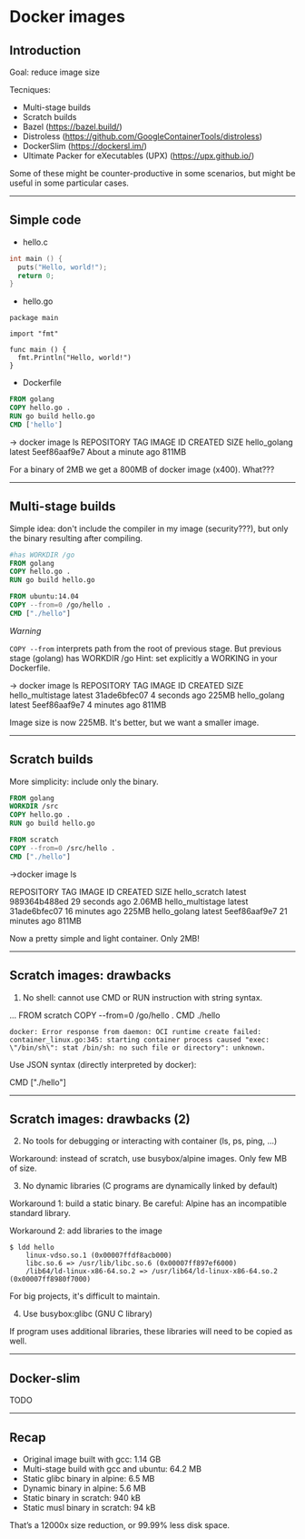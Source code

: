 # Docker images

## Introduction

Goal: reduce image size

Tecniques:
- Multi-stage builds
- Scratch builds
- Bazel (https://bazel.build/)
- Distroless (https://github.com/GoogleContainerTools/distroless)
- DockerSlim (https://dockersl.im/)
- Ultimate Packer for eXecutables (UPX) (https://upx.github.io/) 

Some of these might be counter-productive in some scenarios, but might be useful in some particular cases.

---
## Simple code

- hello.c

```c
int main () {
  puts("Hello, world!");
  return 0;
}
```

- hello.go

```golang
package main

import "fmt"

func main () {
  fmt.Println("Hello, world!")
}
```

- Dockerfile

```dockerfile
FROM golang
COPY hello.go .
RUN go build hello.go
CMD ['hello']
```

-> docker image ls
REPOSITORY                  TAG                             IMAGE ID            CREATED              SIZE
hello_golang                latest                          5eef86aaf9e7        About a minute ago   811MB

For a binary of 2MB we get a 800MB of docker image (x400). What???

---
## Multi-stage builds

Simple idea: don't include the compiler in my image (security???), but only the binary resulting after compiling.

```dockerfile
#has WORKDIR /go
FROM golang 
COPY hello.go .
RUN go build hello.go

FROM ubuntu:14.04
COPY --from=0 /go/hello .
CMD ["./hello"]
```

*Warning*

`COPY --from` interprets path from the root of previous stage.
But previous stage (golang) has WORKDIR /go
Hint: set explicitly a WORKING in your Dockerfile.

-> docker image ls
REPOSITORY                  TAG                             IMAGE ID            CREATED             SIZE
hello_multistage            latest                          31ade6bfec07        4 seconds ago       225MB
hello_golang                latest                          5eef86aaf9e7        4 minutes ago       811MB

Image size is now 225MB.
It's better, but we want a smaller image.

---
## Scratch builds

More simplicity: include only the binary.

```dockerfile
FROM golang
WORKDIR /src
COPY hello.go .
RUN go build hello.go

FROM scratch
COPY --from=0 /src/hello .
CMD ["./hello"]
```

->docker image ls

REPOSITORY                  TAG                             IMAGE ID            CREATED             SIZE
hello_scratch               latest                          989364b488ed        29 seconds ago      2.06MB
hello_multistage            latest                          31ade6bfec07        16 minutes ago      225MB
hello_golang                latest                          5eef86aaf9e7        21 minutes ago      811MB

Now a pretty simple and light container. Only 2MB!

---
## Scratch images: drawbacks

1. No shell: cannot use CMD or RUN instruction with string syntax.

...
FROM scratch
COPY --from=0 /go/hello .
CMD ./hello

```error
docker: Error response from daemon: OCI runtime create failed: container_linux.go:345: starting container process caused "exec: \"/bin/sh\": stat /bin/sh: no such file or directory": unknown.
```

Use JSON syntax (directly interpreted by docker):

CMD ["./hello"]

---
## Scratch images: drawbacks (2)

2. No tools for debugging or interacting with container (ls, ps, ping, ...) 

Workaround: instead of scratch, use busybox/alpine images. Only few MB of size.


3. No dynamic libraries (C programs are dynamically linked by default)

Workaround 1: build a static binary. Be careful: Alpine has an incompatible standard library.

Workaround 2: add libraries to the image

```
$ ldd hello
	linux-vdso.so.1 (0x00007ffdf8acb000)
	libc.so.6 => /usr/lib/libc.so.6 (0x00007ff897ef6000)
	/lib64/ld-linux-x86-64.so.2 => /usr/lib64/ld-linux-x86-64.so.2 (0x00007ff8980f7000)
```

For big projects, it's difficult to maintain.


4. Use busybox:glibc (GNU C library)

If program uses additional libraries, these libraries will need to be copied as well.

---
## Docker-slim

TODO


---
## Recap

- Original image built with gcc: 1.14 GB
- Multi-stage build with gcc and ubuntu: 64.2 MB
- Static glibc binary in alpine: 6.5 MB
- Dynamic binary in alpine: 5.6 MB
- Static binary in scratch: 940 kB
- Static musl binary in scratch: 94 kB

That’s a 12000x size reduction, or 99.99% less disk space.


